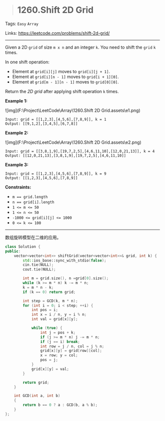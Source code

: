 > # 1260.Shift 2D Grid

Tags: `Easy` `Array`

Links: https://leetcode.com/problems/shift-2d-grid/

------

Given a 2D `grid` of size `m x n` and an integer `k`. You need to shift the `grid` `k` times.

In one shift operation:

- Element at `grid[i][j]` moves to `grid[i][j + 1]`.
- Element at `grid[i][n - 1]` moves to `grid[i + 1][0]`.
- Element at `grid[m - 1][n - 1]` moves to `grid[0][0]`.

Return the *2D grid* after applying shift operation `k` times.

**Example 1:**

![img](F:\Project\LeetCode\Array\1260.Shift 2D Grid.assets\e1.png)

```
Input: grid = [[1,2,3],[4,5,6],[7,8,9]], k = 1
Output: [[9,1,2],[3,4,5],[6,7,8]]
```

**Example 2:**

![img](F:\Project\LeetCode\Array\1260.Shift 2D Grid.assets\e2.png)

```
Input: grid = [[3,8,1,9],[19,7,2,5],[4,6,11,10],[12,0,21,13]], k = 4
Output: [[12,0,21,13],[3,8,1,9],[19,7,2,5],[4,6,11,10]]
```

**Example 3:**

```
Input: grid = [[1,2,3],[4,5,6],[7,8,9]], k = 9
Output: [[1,2,3],[4,5,6],[7,8,9]]
```

 

**Constraints:**

- `m == grid.length`
- `n == grid[i].length`
- `1 <= m <= 50`
- `1 <= n <= 50`
- `-1000 <= grid[i][j] <= 1000`
- `0 <= k <= 100`

-----

数组旋转模型在二维的应用。

```c++
class Solution {
public:
    vector<vector<int>> shiftGrid(vector<vector<int>>& grid, int k) {
        std::ios_base::sync_with_stdio(false);
        cin.tie(NULL);
        cout.tie(NULL);

        int m = grid.size(), n =grid[0].size();
        while (k >= m * n) k -= m * n;
        k = m * n - k;
        if (k == 0) return grid;

        int step = GCD(k, m * n);
        for (int i = 0; i < step; ++i) {
            int pos = i;
            int x = i / n, y = i % n;
            int val = grid[x][y];

            while (true) {
                int j = pos + k;
                if (j >= m * n) j -= m * n;
                if (j == i) break;
                int row = j / n, col = j % n;
                grid[x][y] = grid[row][col];
                x = row; y = col;
                pos = j;
            }
            grid[x][y] = val;
        }

        return grid;
    }

    int GCD(int a, int b)
    {
        return b == 0 ? a : GCD(b, a % b);
    }
};
```

